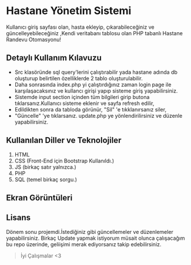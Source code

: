 # Hastane Yönetim Sistemi
Kullanıcı giriş sayfası olan, hasta ekleyip, çıkarabileceğiniz ve güncelleyebileceğiniz ,Kendi veritabanı tablosu olan PHP tabanlı Hastane Randevu Otomasyonu!

## Detaylı Kullanım Kılavuzu

- Src klasöründe sql query'lerini çalıştırabilir yada hastane adında db    oluşturup belirtilen özelliklerde 2 tablo oluşturulabilir.  
- Daha sonrasında index.php yi çalıştırdığınız zaman login page ile    karşılaşacaksınız ve kullancı girişi yapıp sisteme giriş  yapabilirsiniz.
- Sistemde input section içinden tüm bilgileri girip    butona tıklarsanız.Kullanıcı sisteme eklenir ve sayfa refresh edilir,
- Edildikten sonra da tabloda görünür, "Sil" 'e tıkklanırsanız siler,    
- "Güncelle" 'ye tıklarsanız. update.php ye yönlendirilirsiniz ve   düzenle yapabilirsiniz.

## Kullanılan Diller ve Teknolojiler
 1. HTML
 2. CSS (Front-End için Bootstrap Kullanıldı.)
 3. JS (birkaç satır yalnızca.)
 4. PHP
 5. SQL (temel birkaç sorgu.)

##  Ekran Görüntüleri


## Lisans
Dönem sonu projemdi.İstediğiniz gibi güncellemeler ve düzenlemeler yapabilirsiniz. Birkaç Update yapmak istiyorum müsait olunca çalışacağım bu repo üzerinde, geliişimi merak ediyorsanız takip edebilirsiniz. 
> İyi Çalışmalar <3 

  
